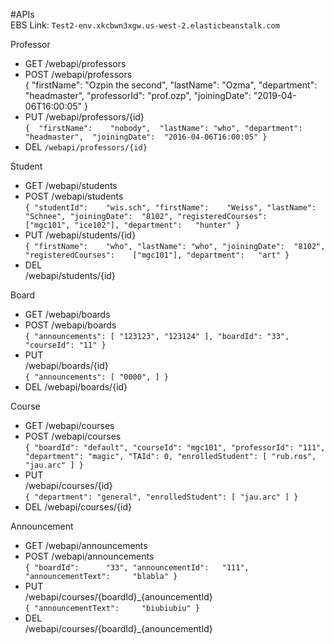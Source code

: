 #APIs  
EBS Link: `Test2-env.xkcbwn3xgw.us-west-2.elasticbeanstalk.com`  
  
Professor  

- GET
/webapi/professors
- POST
/webapi/professors  
{ 
	"firstName":	"Ozpin the second", 
	"lastName": "Ozma",
	"department":	"headmaster", 
	"professorId":	"prof.ozp", 
	"joiningDate":	"2019-04-06T16:00:05"
} 
- PUT /webapi/professors/{id}  
`{ 
	"firstName":	"nobody", 
	"lastName": "who",
	"department":	"headmaster", 
	"joiningDate":	"2016-04-06T16:00:05"
}` 
- DEL
`/webapi/professors/{id}`

Student  

- GET
/webapi/students  
- POST
/webapi/students  
`{
	"studentId":	"wis.sch",
	"firstName":	"Weiss",
	"lastName":	"Schnee",
	"joiningDate":	"8102",
	"registeredCourses":	["mgc101", "ice102"],
	"department":	"hunter"
}`
- PUT 
/webapi/students/{id}  
`{
	"firstName":	"who",
	"lastName":	"who",
	"joiningDate":	"8102",
	"registeredCourses":	["mgc101"],
	"department":	"art"
}`  
- DEL  
/webapi/students/{id}

Board

- GET
/webapi/boards
- POST
/webapi/boards  
`{
    "announcements": [
        "123123",
        "123124"
    ],
    "boardId": "33",
    "courseId": "11"
}`
- PUT   
/webapi/boards/{id}  
`{
    "announcements": [
        "0000",
    ]
}`  
- DEL
/webapi/boards/{id}  

Course

- GET
/webapi/courses
- POST
/webapi/courses  
`{
            "boardId": "default",
            "courseId": "mgc101",
            "professorId": "111",
            "department": "magic",
            "TAId": 0,
            "enrolledStudent": [
                "rub.ros",
                "jau.arc"
            ]
}`
- PUT   
/webapi/courses/{id}  
`{
            "department": "general",
            "enrolledStudent": [
                "jau.arc"
            ]
}`  
- DEL
/webapi/courses/{id}  

Announcement

- GET
/webapi/announcements  
- POST
/webapi/announcements  
`{
	"boardId": 		"33",
	"announcementId":	"111",
	"announcementText": 	"blabla"
}`  
- PUT  
/webapi/courses/{boardId}\_{anouncementId}  
`{
	"announcementText": 	"biubiubiu"
}`
- DEL   
/webapi/courses/{boardId}\_{anouncementId}
